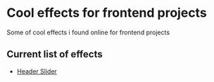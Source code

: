 # Cool effects for frontend projects
Some of cool effects i found online for frontend projects

## Current list of effects
- [Header Slider](./header-slider/)
